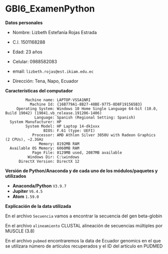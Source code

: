 # GBI6_ExamenPython

**Datos personales**

* Nombre: Lizbeth Estefanía Rojas Estrada

* C.I. 1501168288

* Edad: 23 años

* Celular: 0988582083

* email: ```lizbeth.rojas@est.ikiam.edu.ec```

* Dirección: Tena, Napo, Ecuador

**Características del computador**

             Machine name: LAPTOP-VSSA1NRI
               Machine Id: {16B779A1-8B27-48BE-9775-8D8F191565B3}
         Operating System: Windows 10 Home Single Language 64-bit (10.0, Build 19042) (19041.vb_release.191206-1406)
                 Language: Spanish (Regional Setting: Spanish)
      System Manufacturer: HP
             System Model: HP Laptop 14-dk1xxx
                     BIOS: F.61 (type: UEFI)
                Processor: AMD Athlon Silver 3050U with Radeon Graphics    (2 CPUs), ~2.3GHz
                   Memory: 8192MB RAM
      Available OS Memory: 6060MB RAM
                Page File: 8129MB used, 2087MB available
              Windows Dir: C:\windows
          DirectX Version: DirectX 12
             
           
**Versión de Python/Anaconda y de cada uno de los módulos/paquetes y utilizados**

- **Anaconda/Python** ```V3.9.7```
- **Jupiter**  ```V6.4.5```
- **Atom** ```1.59.0```

**Explicación de la data utilizada** 

En el archivo ```Secuencia``` vamos a encontrar la secuencia del gen beta-globin

En el archivo ```alineamiento``` CLUSTAL alineación de secuencias múltiples por MUSCLE (3.8)

En el archivo ```pubmed``` encontraremos la data de Ecuador genomics en el que se utilizara número de artículos recuperados y el ID del artículo en PUDMED


